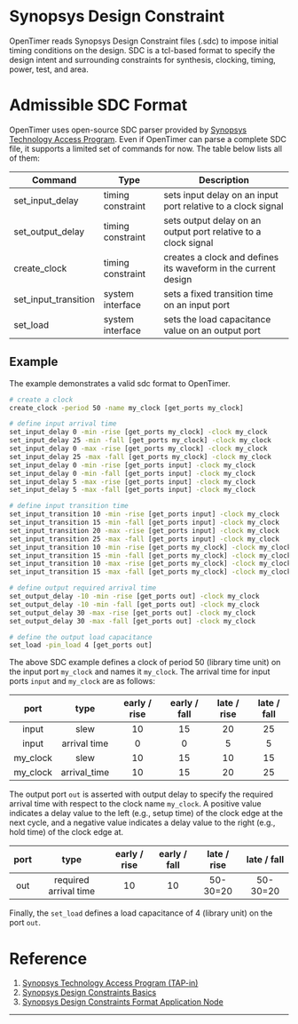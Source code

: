 # Synopsys Design Constraint

OpenTimer reads Synopsys Design Constraint files (.sdc) to 
impose initial timing conditions on the design.
SDC is a tcl-based format to specify the design intent and surrounding constraints
for synthesis, clocking, timing, power, test, and area.

# Admissible SDC Format

OpenTimer uses open-source SDC parser provided by 
[Synopsys Technology Access Program][Synopsys TAP-in].
Even if OpenTimer can parse a complete SDC file,
it supports a limited set of commands for now.
The table below lists all of them:

| Command | Type | Description |
| -- | -- | -- |
| set_input_delay | timing constraint | sets input delay on an input port relative to a clock signal |
| set_output_delay | timing constraint | sets output delay on an output port relative to a clock signal |
| create_clock | timing constraint | creates a clock and defines its waveform in the current design |
| set_input_transition | system interface | sets a fixed transition time on an input port |
| set_load | system interface | sets the load capacitance value on an output port |

## Example

The example demonstrates a valid sdc format to OpenTimer.

```bash
# create a clock
create_clock -period 50 -name my_clock [get_ports my_clock]

# define input arrival time
set_input_delay 0 -min -rise [get_ports my_clock] -clock my_clock
set_input_delay 25 -min -fall [get_ports my_clock] -clock my_clock
set_input_delay 0 -max -rise [get_ports my_clock] -clock my_clock
set_input_delay 25 -max -fall [get_ports my_clock] -clock my_clock
set_input_delay 0 -min -rise [get_ports input] -clock my_clock
set_input_delay 0 -min -fall [get_ports input] -clock my_clock
set_input_delay 5 -max -rise [get_ports input] -clock my_clock
set_input_delay 5 -max -fall [get_ports input] -clock my_clock

# define input transition time
set_input_transition 10 -min -rise [get_ports input] -clock my_clock
set_input_transition 15 -min -fall [get_ports input] -clock my_clock
set_input_transition 20 -max -rise [get_ports input] -clock my_clock
set_input_transition 25 -max -fall [get_ports input] -clock my_clock
set_input_transition 10 -min -rise [get_ports my_clock] -clock my_clock
set_input_transition 15 -min -fall [get_ports my_clock] -clock my_clock
set_input_transition 10 -max -rise [get_ports my_clock] -clock my_clock
set_input_transition 15 -max -fall [get_ports my_clock] -clock my_clock

# define output required arrival time
set_output_delay -10 -min -rise [get_ports out] -clock my_clock
set_output_delay -10 -min -fall [get_ports out] -clock my_clock
set_output_delay 30 -max -rise [get_ports out] -clock my_clock
set_output_delay 30 -max -fall [get_ports out] -clock my_clock

# define the output load capacitance
set_load -pin_load 4 [get_ports out]
```

The above SDC example defines a clock of period 50 (library time unit) 
on the input port `my_clock` and names it `my_clock`.
The arrival time for input ports `input` and `my_clock` are as follows:

| port | type | early / rise | early / fall | late / rise | late / fall |
| :--: | :--: | :----------: | :----------: | :---------: | :---------: |
| input | slew | 10   | 15            | 20           | 25           |
| input | arrival time | 0   | 0            | 5           | 5           |
| my_clock | slew | 10 | 15 | 10 | 15 | 
| my_clock | arrival_time | 10 | 15 | 20 | 25 | 

The output port `out` is asserted with output delay to specify the 
required arrival time with respect to the clock name `my_clock`.
A positive value indicates a delay value to the left (e.g., setup time) 
of the clock edge at the next cycle,
and a negative value indicates a delay value to the right (e.g., hold time) 
of the clock edge at.

| port | type | early / rise | early / fall | late / rise | late / fall |
| :--: | :--: | :----------: | :----------: | :---------: | :---------: |
| out | required arrival time | 10 | 10 | 50-30=20 | 50-30=20 |

Finally, the `set_load` defines a load capacitance of 4 (library unit) 
on the port `out`.

# Reference

1. [Synopsys Technology Access Program (TAP-in)][Synopsys TAP-in]
2. [Synopsys Design Constraints Basics][SDC-Basics]
3. [Synopsys Design Constraints Format Application Node][SDC Manual]


* * *

[Synopsys TAP-in]: https://www.synopsys.com/community/interoperability-programs/tap-in.html
[SDC-Basics]: http://www.vlsi-expert.com/2011/02/synopsys-design-constraints-sdc-basics.html
[SDC Manual]: ./reference/sdc2.1.pdf

